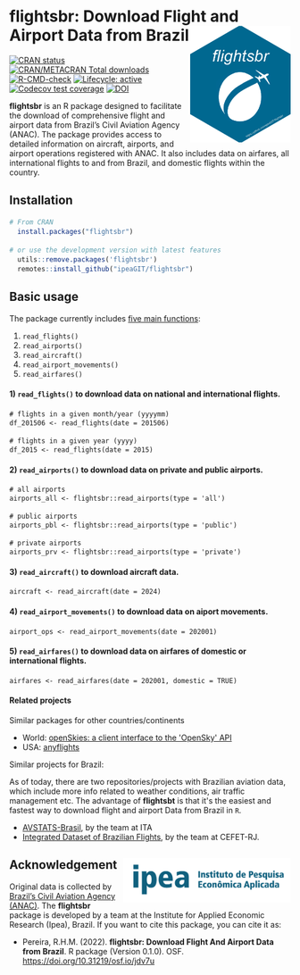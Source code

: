 # flightsbr: Download Flight and Airport Data from Brazil <img align="right" src="man/figures/logo.png?raw=true" alt="logo" width="180">

[![CRAN
   status](https://www.r-pkg.org/badges/version/flightsbr)](https://CRAN.R-project.org/package=flightsbr)
[![CRAN/METACRAN Total
   downloads](https://cranlogs.r-pkg.org/badges/grand-total/flightsbr?color=yellow)](https://CRAN.R-project.org/package=flightsbr)
[![R-CMD-check](https://github.com/ipeaGIT/flightsbr/workflows/R-CMD-check/badge.svg)](https://github.com/ipeaGIT/flightsbr/actions)
[![Lifecycle:
     active](https://img.shields.io/badge/lifecycle-active-orange.svg)](https://lifecycle.r-lib.org/articles/stages.html)
[![Codecov test
coverage](https://codecov.io/gh/ipeaGIT/flightsbr/branch/main/graph/badge.svg)](https://app.codecov.io/gh/ipeaGIT/flightsbr?branch=main)
[![DOI](https://img.shields.io/badge/DOI-10.31219%2Fosf.io%2Fjdv7u-blue)](https://doi.org/10.31219/osf.io/jdv7u)

**flightsbr** is an R package designed to facilitate the download of comprehensive flight and airport data from Brazil’s Civil Aviation Agency (ANAC). The package provides access to detailed information on aircraft, airports, and airport operations registered with ANAC. It also includes data on airfares, all international flights to and from Brazil, and domestic flights within the country.


## Installation

```R
# From CRAN
  install.packages("flightsbr")

# or use the development version with latest features
  utils::remove.packages('flightsbr')
  remotes::install_github("ipeaGIT/flightsbr")
```

## Basic usage
The package currently includes [five main functions](https://ipeagit.github.io/flightsbr/reference/index.html):

1. `read_flights()`
2. `read_airports()`
3. `read_aircraft()`
4. `read_airport_movements()`
5. `read_airfares()`


#### 1) `read_flights()` to download data on national and international flights.
```
# flights in a given month/year (yyyymm)
df_201506 <- read_flights(date = 201506)

# flights in a given year (yyyy)
df_2015 <- read_flights(date = 2015)

```

#### 2) `read_airports()` to download data on private and public airports.
```
# all airports
airports_all <- flightsbr::read_airports(type = 'all')

# public airports
airports_pbl <- flightsbr::read_airports(type = 'public')

# private airports
airports_prv <- flightsbr::read_airports(type = 'private')

```

#### 3) `read_aircraft()` to download aircraft data.
```
aircraft <- read_aircraft(date = 2024)
```

#### 4) `read_airport_movements()` to download data on aiport movements.
```
airport_ops <- read_airport_movements(date = 202001)
```

#### 5) `read_airfares()` to download data on airfares of domestic or international flights.
```
airfares <- read_airfares(date = 202001, domestic = TRUE)

```

#### **Related projects**

Similar packages for other countries/continents

- World: [openSkies: a client interface to the 'OpenSky' API](https://github.com/Rafael-Ayala/openSkies)
- USA: [anyflights](https://simonpcouch.github.io/anyflights/)

Similar projects for Brazil:

As of today, there are two repositories/projects with Brazilian aviation data, which include more info related to weather conditions, air traffic management etc. The advantage of **flightsbt** is that it's the easiest and fastest way to download flight and airport Data from Brazil in `R`.

- [AVSTATS-Brasil](https://www.nectar.ita.br/avstats/), by the team at ITA
- [Integrated Dataset of Brazilian Flights](https://ieee-dataport.org/documents/brazilian-flights-dataset), by the team at CEFET-RJ.


## Acknowledgement <a href="https://www.ipea.gov.br"><img align="right" src="man/figures/ipea_logo.png" alt="IPEA" width="300" /></a>

Original data is collected by [Brazil’s Civil Aviation Agency (ANAC)](https://www.gov.br/anac/pt-br). The **flightsbr** package is developed by a team at the Institute for Applied Economic Research (Ipea), Brazil. If you want to cite this package, you can cite it as:

* Pereira, R.H.M. (2022). **flightsbr: Download Flight And Airport Data from Brazil**. R package (Version 0.1.0). OSF. https://doi.org/10.31219/osf.io/jdv7u 
